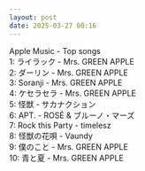 ```yaml
---
layout: post
date: 2025-03-27 00:16
---
```


Apple Music - Top songs<br />
1: ライラック - Mrs. GREEN APPLE<br />
2: ダーリン - Mrs. GREEN APPLE<br />
3: Soranji - Mrs. GREEN APPLE<br />
4: ケセラセラ - Mrs. GREEN APPLE<br />
5: 怪獣 - サカナクション<br />
6: APT. - ROSÉ & ブルーノ・マーズ<br />
7: Rock this Party - timelesz<br />
8: 怪獣の花唄 - Vaundy<br />
9: 僕のこと - Mrs. GREEN APPLE<br />
10: 青と夏 - Mrs. GREEN APPLE<br />
